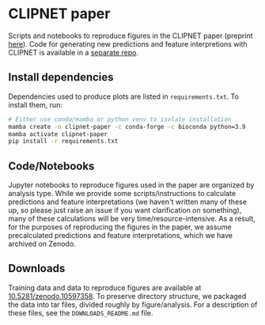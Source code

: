 # CLIPNET paper

 Scripts and notebooks to reproduce figures in the CLIPNET paper (preprint [here](https://www.biorxiv.org/content/10.1101/2024.03.13.583868)). Code for generating new predictions and feature interpretions with CLIPNET is available in a [separate repo](https://github.com/Danko-Lab/clipnet/).

## Install dependencies

Dependencies used to produce plots are listed in `requirements.txt`. To install them, run:

```bash
# Either use conda/mamba or python venv to isolate installation
mamba create -n clipnet-paper -c conda-forge -c bioconda python=3.9
mamba activate clipnet-paper
pip install -r requirements.txt
```

## Code/Notebooks

Jupyter notebooks to reproduce figures used in the paper are organized by analysis type. While we provide some scripts/instructions to calculate predictions and feature interpretations (we haven't written many of these up, so please just raise an issue if you want clarification on something), many of these calculations will be very time/resource-intensive. As a result, for the purposes of reproducing the figures in the paper, we assume precalculated predictions and feature interpretations, which we have archived on Zenodo.

## Downloads

Training data and data to reproduce figures are available at [10.5281/zenodo.10597358](https://zenodo.org/doi/10.5281/zenodo.10597358). To preserve directory structure, we packaged the data into tar files, divided roughly by figure/analysis. For a description of these files, see the `DOWNLOADS_README.md` file.

